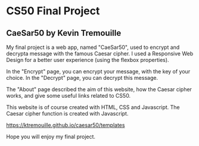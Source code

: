 CS50 Final Project
==================

CaeSar50 by Kevin Tremouille
-----------------------------

My final project is a web app, named "CaeSar50", used to encrypt and decrypta message with the famous Caesar cipher.
I used a Responsive Web Design for a better user experience (using the flexbox properties).

In the "Encrypt" page, you can encrypt your message, with the key of your choice. In the "Decrypt" page, you can decrypt this message.

The "About" page described the aim of this website, how the Caesar cipher works, and give some useful links related to CS50.

This website is of course created with HTML, CSS and Javascript.
The Caesar cipher function is created with Javascript.

https://ktremouille.github.io/caesar50/templates

Hope you will enjoy my final project.
